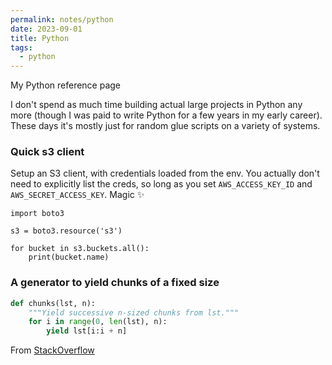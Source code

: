 ```yaml
---
permalink: notes/python
date: 2023-09-01
title: Python
tags:
  - python
---
```

My Python reference page

I don't spend as much time building actual large projects in Python any more (though I was paid to write Python for a few years in my early career). These days it's mostly just for random glue scripts on a variety of systems. 

### Quick s3 client
Setup an S3 client, with credentials loaded from the env. You actually don't need to explicitly list the creds, so long as you set `AWS_ACCESS_KEY_ID` and `AWS_SECRET_ACCESS_KEY`. Magic ✨

```
import boto3

s3 = boto3.resource('s3')

for bucket in s3.buckets.all():
    print(bucket.name)

```

### A generator to yield chunks of a fixed size

```python
def chunks(lst, n):
    """Yield successive n-sized chunks from lst."""
    for i in range(0, len(lst), n):
        yield lst[i:i + n]
```

From [StackOverflow](https://stackoverflow.com/questions/312443/how-do-i-split-a-list-into-equally-sized-chunks)

